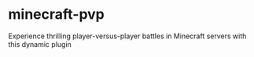# minecraft-pvp
Experience thrilling player-versus-player battles in Minecraft servers with this dynamic plugin
